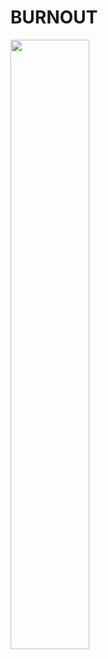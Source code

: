# BURNOUT


<img src="https://scontent-sea1-1.xx.fbcdn.net/v/t1.15752-9/296999643_745194486717526_697370604936494132_n.jpg?_nc_cat=104&ccb=1-7&_nc_sid=ae9488&_nc_ohc=rP1uKybYqb8AX-gDyRT&_nc_ht=scontent-sea1-1.xx&oh=03_AVLw38YOEAHtCZMN9Q6ZLahG_inJ8uaMpTSpN-v7xYORkA&oe=63112EBD"  width=50% height=50%>
